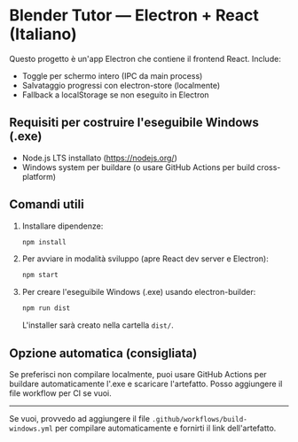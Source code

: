 # Blender Tutor — Electron + React (Italiano)

Questo progetto è un'app Electron che contiene il frontend React. Include:
- Toggle per schermo intero (IPC da main process)
- Salvataggio progressi con electron-store (localmente)
- Fallback a localStorage se non eseguito in Electron

## Requisiti per costruire l'eseguibile Windows (.exe)
- Node.js LTS installato (https://nodejs.org/)
- Windows system per buildare (o usare GitHub Actions per build cross-platform)

## Comandi utili
1. Installare dipendenze:
   ```bash
   npm install
   ```
2. Per avviare in modalità sviluppo (apre React dev server e Electron):
   ```bash
   npm start
   ```
3. Per creare l'eseguibile Windows (.exe) usando electron-builder:
   ```bash
   npm run dist
   ```
   L'installer sarà creato nella cartella `dist/`.

## Opzione automatica (consigliata)
Se preferisci non compilare localmente, puoi usare GitHub Actions per buildare automaticamente l'.exe e scaricare l'artefatto.
Posso aggiungere il file workflow per CI se vuoi.

---
Se vuoi, provvedo ad aggiungere il file `.github/workflows/build-windows.yml` per compilare automaticamente e fornirti il link dell'artefatto.
